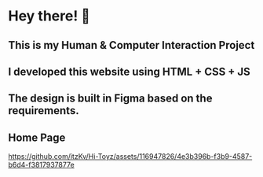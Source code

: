 # Hey there! 🤌
## This is my Human & Computer Interaction Project 
## I developed this website using HTML + CSS + JS
## The design is built in Figma based on the requirements.


## Home Page


https://github.com/itzKv/Hi-Toyz/assets/116947826/4e3b396b-f3b9-4587-b6d4-f3817937877e


